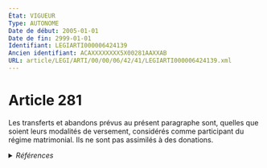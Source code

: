 ```yaml
---
État: VIGUEUR
Type: AUTONOME
Date de début: 2005-01-01
Date de fin: 2999-01-01
Identifiant: LEGIARTI000006424139
Ancien identifiant: ACAXXXXXXXX5X00281AAXXAB
URL: article/LEGI/ARTI/00/00/06/42/41/LEGIARTI000006424139.xml
---
```


<h1>Article 281</h1>

Les transferts et abandons prévus au présent paragraphe sont, quelles que soient
leurs modalités de versement, considérés comme participant du régime
matrimonial. Ils ne sont pas assimilés à des donations.


<details>
  <summary><em>Références</em></summary>

  <h2>Articles faisant référence à l'article</h2>
  
  <ul>
    <li>
      <a href="https://legal.tricoteuses.fr//redirection/LEGIARTI000006424075?vers=git&vers=legifrance">Code civil - article 280 AUTONOME MODIFIE, en vigueur du 1976-01-01 au 2005-01-01</a> CONCORDANCE cible
    </li>
    <li>
      <a href="https://legal.tricoteuses.fr//redirection/LEGIARTI000006424076?vers=git&vers=legifrance">Code civil - article 280 AUTONOME VIGUEUR, en vigueur depuis le 2005-01-01</a> CONCORDANCE cible
    </li>
    <li>
      <a href="https://legal.tricoteuses.fr//redirection/LEGIARTI000006284799?vers=git&vers=legifrance">LOI n° 2004-439 du 26 mai 2004 relative au divorce - article 6 ENTIEREMENT_MODIF</a> MODIFICATION cible
    </li>
    <li>
      <a href="https://legal.tricoteuses.fr//redirection/LEGIARTI000006284815?vers=git&vers=legifrance">LOI n° 2004-439 du 26 mai 2004 relative au divorce - article 22 ENTIEREMENT_MODIF</a> MODIFICATION cible
    </li>
  </ul>
  
  <h2>Textes faisant référence à l'article</h2>
  
  <ul>
    <li>
      <a href="https://legal.tricoteuses.fr//redirection/JORFTEXT000000439268?vers=git&vers=legifrance">LOI n° 2004-439 du 26 mai 2004 relative au divorce</a> SPEC_APPLI cible
    </li>
  </ul>
  
  <h2>Références faites par l'article</h2>
  
  <ul>
    <li>
      CODIFICATION source Loi 1803-03-14
    </li>
    <li>
      2004-05-26 SPEC_APPLI source <a href="https://legal.tricoteuses.fr//redirection/JORFTEXT000000439268?vers=git&vers=legifrance">LOI n° 2004-439 du 26 mai 2004 relative au divorce</a>
    </li>
    <li>
      2004-05-26 MODIFICATION source <a href="https://legal.tricoteuses.fr//redirection/LEGIARTI000006284815?vers=git&vers=legifrance">LOI n° 2004-439 du 26 mai 2004 relative au divorce - article 22 ENTIEREMENT_MODIF</a>
    </li>
    <li>
      2004-05-26 MODIFICATION source <a href="https://legal.tricoteuses.fr//redirection/LEGIARTI000006284799?vers=git&vers=legifrance">LOI n° 2004-439 du 26 mai 2004 relative au divorce - article 6 ENTIEREMENT_MODIF</a>
    </li>
    <li>
      2999-01-01 CONCORDANCE source <a href="https://legal.tricoteuses.fr//redirection/LEGIARTI000006424075?vers=git&vers=legifrance">Code civil - article 280 AUTONOME MODIFIE, en vigueur du 1976-01-01 au 2005-01-01</a>
    </li>
    <li>
      2999-01-01 CONCORDE cible <a href="https://legal.tricoteuses.fr//redirection/LEGIARTI000006424075?vers=git&vers=legifrance">Code civil - article 280 AUTONOME MODIFIE, en vigueur du 1976-01-01 au 2005-01-01</a>
    </li>
    <li>
      2999-01-01 CITATION cible <a href="https://legal.tricoteuses.fr//redirection/LEGIARTI000038310973?vers=git&vers=legifrance">Code civil - article 303 AUTONOME VIGUEUR, en vigueur depuis le 2019-03-25</a>
    </li>
  </ul>
</details>
